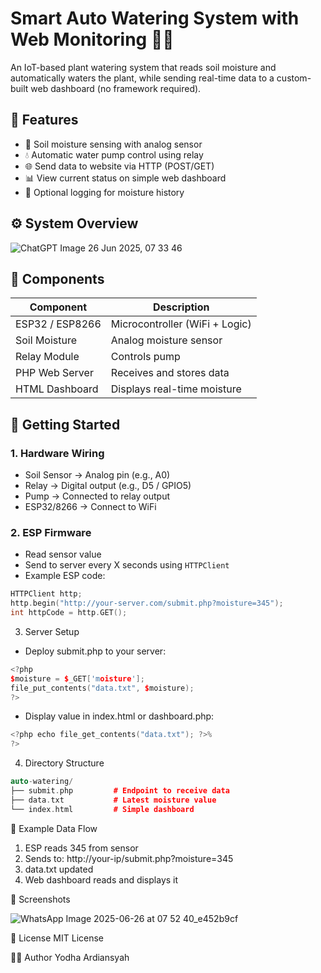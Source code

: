 # Smart Auto Watering System with Web Monitoring 🌱💧

An IoT-based plant watering system that reads soil moisture and automatically waters the plant, while sending real-time data to a custom-built web dashboard (no framework required).

## 🌟 Features

- 🌱 Soil moisture sensing with analog sensor
- 💧 Automatic water pump control using relay
- 🌐 Send data to website via HTTP (POST/GET)
- 📊 View current status on simple web dashboard
- 📅 Optional logging for moisture history

## ⚙️ System Overview

![ChatGPT Image 26 Jun 2025, 07 33 46](https://github.com/user-attachments/assets/dcb944f1-ac02-4cae-8ea8-ab09b7b4b70a)

## 🔧 Components

| Component         | Description                   |
|-------------------|-------------------------------|
| ESP32 / ESP8266   | Microcontroller (WiFi + Logic)|
| Soil Moisture     | Analog moisture sensor        |
| Relay Module      | Controls pump                 |
| PHP Web Server    | Receives and stores data      |
| HTML Dashboard    | Displays real-time moisture   |

## 🚀 Getting Started

### 1. Hardware Wiring

- Soil Sensor → Analog pin (e.g., A0)
- Relay → Digital output (e.g., D5 / GPIO5)
- Pump → Connected to relay output
- ESP32/8266 → Connect to WiFi

### 2. ESP Firmware

- Read sensor value
- Send to server every X seconds using `HTTPClient`
- Example ESP code:
```cpp
HTTPClient http;
http.begin("http://your-server.com/submit.php?moisture=345");
int httpCode = http.GET();
```
3. Server Setup
- Deploy submit.php to your server:
```cpp
<?php
$moisture = $_GET['moisture'];
file_put_contents("data.txt", $moisture);
?>
```
- Display value in index.html or dashboard.php:
```cpp
<?php echo file_get_contents("data.txt"); ?>%
?>
```
4. Directory Structure
```cpp
auto-watering/
├── submit.php         # Endpoint to receive data
├── data.txt           # Latest moisture value
└── index.html         # Simple dashboard
```
🧪 Example Data Flow
1. ESP reads 345 from sensor
2. Sends to: http://your-ip/submit.php?moisture=345
3. data.txt updated
4. Web dashboard reads and displays it

📸 Screenshots

![WhatsApp Image 2025-06-26 at 07 52 40_e452b9cf](https://github.com/user-attachments/assets/d6318dbb-e527-4523-ada2-c6520de5c1df)


📜 License
MIT License

👨‍💻 Author
Yodha Ardiansyah
